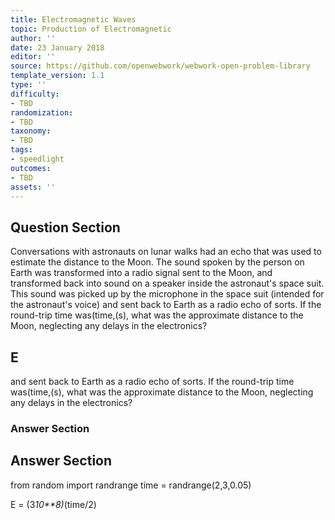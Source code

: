 ```yaml
---
title: Electromagnetic Waves
topic: Production of Electromagnetic
author: ''
date: 23 January 2018
editor: ''
source: https://github.com/openwebwork/webwork-open-problem-library
template_version: 1.1
type: ''
difficulty:
- TBD
randomization:
- TBD
taxonomy:
- TBD
tags:
- speedlight
outcomes:
- TBD
assets: ''
---
```


## Question Section 

Conversations with astronauts on lunar walks had an echo that was used to estimate the distance to the Moon. The sound spoken by the person on Earth was transformed into a radio signal sent to the Moon, and transformed back into sound on a speaker inside the astronaut's space suit. This sound was picked up by the microphone in the space suit (intended for the astronaut's voice) and sent back to Earth as a radio echo of sorts. If the round-trip time was(time,(s), what was the approximate distance to the Moon, neglecting any delays in the electronics?

## E
and sent back to Earth as a radio echo of sorts. If the round-trip time was(time,(s), what was the approximate distance to the Moon, neglecting any delays in the electronics?
### Answer Section


## Answer Section

from random import randrange
time = randrange(2,3,0.05)

E = (3*10**8)*(time/2)